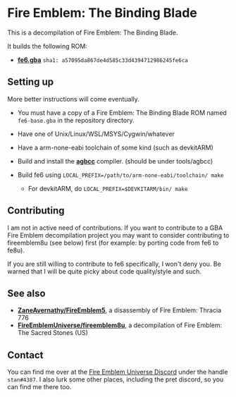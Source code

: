 
# Fire Emblem: The Binding Blade

This is a decompilation of Fire Emblem: The Binding Blade.

It builds the following ROM:

* [**fe6.gba**](https://datomatic.no-intro.org/index.php?page=show_record&s=23&n=0367) `sha1: a57095da867de4d585c33d4394712986245fe6ca`

## Setting up

More better instructions will come eventually.

* You must have a copy of a Fire Emblem: The Binding Blade ROM named `fe6-base.gba` in the repository directory.

* Have one of Unix/Linux/WSL/MSYS/Cygwin/whatever

* Have a arm-none-eabi toolchain of some kind (such as devkitARM)

* Build and install the [**agbcc**](https://github.com/pret/agbcc) compiler. (should be under tools/agbcc)

* Build fe6 using `LOCAL_PREFIX=/path/to/arm-none-eabi/toolchain/ make`
  * For devkitARM, do `LOCAL_PREFIX=$DEVKITARM/bin/ make`

## Contributing

I am not in active need of contributions. If you want to contribute to a GBA Fire Emblem decompilation project you may want to consider contributing to fireemblem8u (see below) first (for example: by porting code from fe6 to fe8u).

If you are still willing to contribute to fe6 specifically, I won't deny you. Be warned that I will be quite picky about code quality/style and such.

## See also

* [**ZaneAvernathy/FireEmblem5**](https://github.com/ZaneAvernathy/FireEmblem5), a disassembly of Fire Emblem: Thracia 776
* [**FireEmblemUniverse/fireemblem8u**](https://github.com/FireEmblemUniverse/fireemblem8u), a decompilation of Fire Emblem: The Sacred Stones (US)

## Contact

You can find me over at the [Fire Emblem Universe Discord](https://feuniverse.us/t/feu-discord-server/1480?u=stanh) under the handle `stan#4387`. I also lurk some other places, including the pret discord, so you can find me there too.
